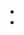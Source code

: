 
- 
- 

<!---
Aaruhare/Aaruhare is a ✨ special ✨ repository because its `README.md` (this file) appears on your GitHub profile.
You can click the Preview link to take a look at your changes.
--->
